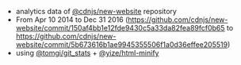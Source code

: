  - analytics data of [@cdnjs/new-website](https://github.com/cdnjs/new-website) repository
  - From Apr 10 2014 to Dec 31 2016 (https://github.com/cdnjs/new-website/commit/150af4bb1e12fde9430c5a33da82fea89fcf0b65 to https://github.com/cdnjs/new-website/commit/5b673616b1ae9945355506f1a0d36effee205519)
 - using [@tomgi/git_stats](https://github.com/tomgi/git_stats) + [@yize/html-minify](https://github.com/yize/html-minify)
